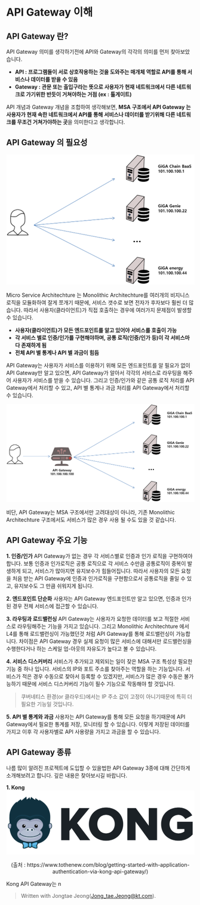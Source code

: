 
# API Gateway 이해
## API Gateway 란?
API Gateway 의미를 생각하기전에 API와 Gateway의 각각의 의미를 먼저 찾아보았습니다.

-  **API : 프로그램들이 서로 상호작용하는 것을 도와주는 매개체 역할로  API를 통해 서비스나 데이터를 받을 수 있음**
- **Gateway : 관문 또는 출입구라는 뜻으로 사용자가 현재 네트워크에서 다른 네트워크로 가기위한 반듯이 거쳐야하는 거점 (ex : 톨게이트)** 

API 개념과 Gateway 개념을 조합하여 생각해보면, **MSA 구조에서 API Gateway 는 사용자가 현재 속한 네트워크에서 API를 통해 서비스나 데이터를 받기위해 다른 네트워크를 무조건 거쳐가야하는 곳**을 의미한다고 생각합니다.    

## API Gateway 의 필요성
![API Gateway 미도입](https://github.com/angel20123/blogtest/blob/master/api_gateway01.png?raw=true)

Micro Service Architechture 는 Monolithic Architechture를 여러개의 비지니스 로직을 모듈화하여 잘게 쪼개기 때문에, 서비스 갯수로 보면 전자가 후자보다 훨씬 더 많습니다.  따라서 사용자(클라이언트)가 직접 호출하는 경우에 여러가지 문제점이 발생할 수 있습니다.

 - **사용자(클라이언트)가 모든 엔드포인트를 알고 있어야 서비스를 호출이 가능**
 - **각 서비스 별로 인증/인가를 구현해야하며, 공통 로직(인증/인가 등)이 각 서비스마다 존재하게 됨**
 - **전체 API 별 통계나 API 별 과금이 힘듬**

API Gateway는 사용자가 서비스를 이용하기 위해 모든 엔드포인트를 알 필요가 없이 API Gateway만 알고 있으면, API Gateway가 알아서 각각의 서비스로 라우팅을 해주어 사용자가 서비스를 받을 수 있습니다. 그리고 인증/인가와 같은 공통 로직 처리를 API Gateway에서 처리할 수 있고, API 별 통계나 과금 처리를 API Gateway에서 처리할 수 있습니다. 

![API Gateway 도입](https://github.com/angel20123/blogtest/blob/master/apt_gateway03.png?raw=true)


비단, API Gateway는 MSA 구조에서만 고려대상이 아니라, 기존 Monolithic Architechture 구조에서도 서비스가 많은 경우 사용 될 수도 있을 것 같습니다.

## API Gateway 주요 기능

**1. 인증/인가**
API Gateway가 없는 경우 각 서비스별로 인증과 인가 로직을 구현하여야 합니다.  보통 인증과 인가로직은 공통 로직으로 각 서비스 수만큼 공통로직이 중복이 발생하게 되고, 서비스가 많아지면 유지보수가 힘들어집니다. 따라서 사용자의 모든 요청을 처음 받는  API Gateway에 인증과 인가로직을 구현함으로서 공통로직을 줄일 수 있고, 유지보수도 그 만큼 쉬워지게 됩니다.

**2. 엔드포인트 단순화**
사용자는 API Gateway 엔드포인트만 알고 있으면, 인증과 인가된 경우 전체 서비스에 접근할 수 있습니다.
 
 **3. 라우팅과 로드밸런싱**
 API Gateway는 사용자가 요청한 데이터를 보고 적절한 서비스로 라우팅해주는 기능을 가지고 있습니다. 그리고 Monolithic Architechture 에서 L4를 통해 로드밸런싱이 가능했던것 처럼 API Gateway를 통해 로드밸런싱이 가능합니다. 차이점은 API Gateway 경우 실제 요청이 많은 서비스에 대해서만 로드밸런싱을 수행한다거나 하는 스케일 업-아웃의 자유도가 높다고 볼 수 있습니다. 
 
**4. 서비스 디스커버리**
서비스가 추가되고 제외되는 일이 잦은 MSA 구조 특성상 필요한 기능 중 하나 입니다. 서비스의 IP와 포트 주소를 찾아주는 역할을 하는 기능입니다. 서비스가 적은 경우 수동으로 찾아서 등록할 수 있겠지만, 서비스가 많은 경우 수동은 불가능하기 때문에 서비스 디스커버리 기능이 필수 기능으로 작동해야 할 것입니다.

> 쿠버네티스 환경(or 클라우드)에서는  IP 주소 값이 고정이 아니기때문에 특히 더 필요한 기능일 것입니다. 

**5. API 별 통계와 과금**
사용자는 API Gateway를 통해 모든 요청을 하기때문에 API Gateway에서 필요한 통계를 저장, 모니터링 할 수 있습니다. 이렇게 저장된 데이터를 가지고 이후 각 사용자별로 API 사용량을 가지고 과금을 할 수 있습니다.


## API Gateway 종류
나름 많이 알려진 프로젝트에 도입할 수 있을법한 API Gateway 3종에 대해 간단하게 소개해보려고 합니다.  깊은 내용은 찾아보시길 바랍니다.

**1. Kong**
![Kong Gateway](https://github.com/angel20123/blogtest/blob/master/kong2.png?raw=true)
<center> (출처 : https://www.tothenew.com/blog/getting-started-with-application-authentication-via-kong-api-gateway/) </center>

Kong API Gateway는 n


> Written with Jongtae Jeong(Jong_tae.Jeong@kt.com).
<!--stackedit_data:
eyJoaXN0b3J5IjpbLTg2MzA4NDcwMCwtMzIxMDE5MzkyLDEyMD
QyOTAzNDIsLTQzOTY3NzM5MSwtMTQ2Mjk3NjQwLDEwNTk4Njcw
MTMsLTE3NDY2MTIyODQsNDczMTcwMDQ1LC05MTYxMjk5MzQsMT
c4OTUyNzIyN119
-->